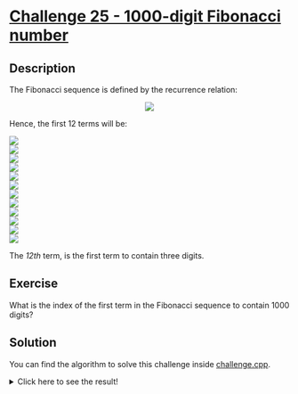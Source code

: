 # [Challenge 25 - 1000-digit Fibonacci number](https://projecteuler.net/problem=25)

## Description

The Fibonacci sequence is defined by the recurrence relation:

<div style="display: flex; justify-content: center;">
  <img src="https://render.githubusercontent.com/render/math?math=F_{n} = F_{n-1} %2B F_{n-2}\text{, where }F_{1}=1\text{ and }F_{2}=1.">
</div>

Hence, the first 12 terms will be:

<div>
  <img src="https://render.githubusercontent.com/render/math?math=F_{1} = 1"><br>
  <img src="https://render.githubusercontent.com/render/math?math=F_{2} = 1"><br>
  <img src="https://render.githubusercontent.com/render/math?math=F_{3} = 2"><br>
  <img src="https://render.githubusercontent.com/render/math?math=F_{4} = 3"><br>
  <img src="https://render.githubusercontent.com/render/math?math=F_{5} = 5"><br>
  <img src="https://render.githubusercontent.com/render/math?math=F_{6} = 8"><br>
  <img src="https://render.githubusercontent.com/render/math?math=F_{7} = 13"><br>
  <img src="https://render.githubusercontent.com/render/math?math=F_{8} = 21"><br>
  <img src="https://render.githubusercontent.com/render/math?math=F_{9} = 34"><br>
  <img src="https://render.githubusercontent.com/render/math?math=F_{10} = 55"><br>
  <img src="https://render.githubusercontent.com/render/math?math=F_{11} = 89"><br>
  <img src="https://render.githubusercontent.com/render/math?math=F_{12} = 144">
</div>

The _12th_ term, is the first term to contain three digits.

## Exercise

What is the index of the first term in the Fibonacci sequence to contain 1000 digits?

## Solution

You can find the algorithm to solve this challenge inside [challenge.cpp](challenge.cpp).

<details>
  <summary>Click here to see the result!</summary>

Result is: `4,782`
</details>
